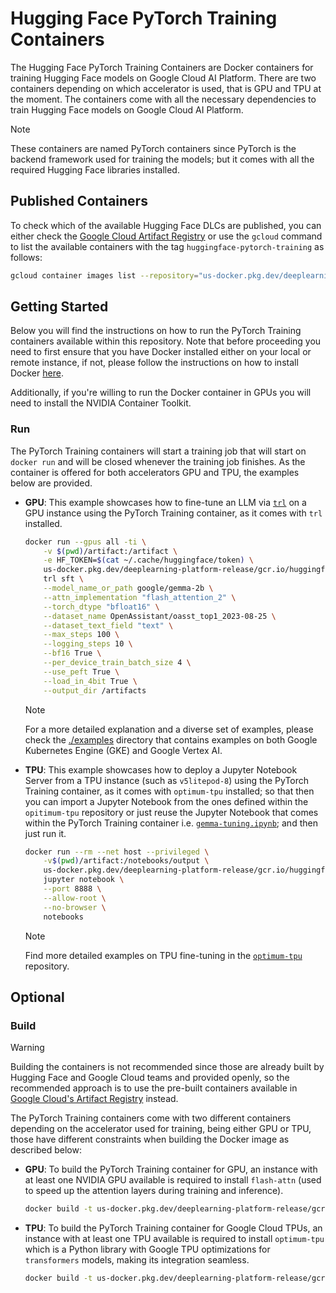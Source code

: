 # Hugging Face PyTorch Training Containers

The Hugging Face PyTorch Training Containers are Docker containers for training Hugging Face models on Google Cloud AI Platform. There are two containers depending on which accelerator is used, that is GPU and TPU at the moment. The containers come with all the necessary dependencies to train Hugging Face models on Google Cloud AI Platform.

> [!NOTE]
> These containers are named PyTorch containers since PyTorch is the backend framework used for training the models; but it comes with all the required Hugging Face libraries installed.

## Published Containers

To check which of the available Hugging Face DLCs are published, you can either check the [Google Cloud Artifact Registry](https://console.cloud.google.com/artifacts/docker/deeplearning-platform-release/us/gcr.io) or use the `gcloud` command to list the available containers with the tag `huggingface-pytorch-training` as follows:

```bash
gcloud container images list --repository="us-docker.pkg.dev/deeplearning-platform-release/gcr.io" | grep "huggingface-pytorch-training"
```

## Getting Started

Below you will find the instructions on how to run the PyTorch Training containers available within this repository. Note that before proceeding you need to first ensure that you have Docker installed either on your local or remote instance, if not, please follow the instructions on how to install Docker [here](https://docs.docker.com/get-docker/).

Additionally, if you're willing to run the Docker container in GPUs you will need to install the NVIDIA Container Toolkit.

### Run

The PyTorch Training containers will start a training job that will start on `docker run` and will be closed whenever the training job finishes. As the container is offered for both accelerators GPU and TPU, the examples below are provided.

- **GPU**: This example showcases how to fine-tune an LLM via [`trl`](https://github.com/huggingface/trl) on a GPU instance using the PyTorch Training container, as it comes with `trl` installed.

  ```bash
  docker run --gpus all -ti \
      -v $(pwd)/artifact:/artifact \
      -e HF_TOKEN=$(cat ~/.cache/huggingface/token) \
      us-docker.pkg.dev/deeplearning-platform-release/gcr.io/huggingface-pytorch-training-gpu.2.3.0.transformers.4.42.3.py310 \
      trl sft \
      --model_name_or_path google/gemma-2b \
      --attn_implementation "flash_attention_2" \
      --torch_dtype "bfloat16" \
      --dataset_name OpenAssistant/oasst_top1_2023-08-25 \
      --dataset_text_field "text" \
      --max_steps 100 \
      --logging_steps 10 \
      --bf16 True \
      --per_device_train_batch_size 4 \
      --use_peft True \
      --load_in_4bit True \
      --output_dir /artifacts
  ```

  > [!NOTE]
  > For a more detailed explanation and a diverse set of examples, please check the [./examples](../../examples) directory that contains examples on both Google Kubernetes Engine (GKE) and Google Vertex AI.

- **TPU**: This example showcases how to deploy a Jupyter Notebook Server from a TPU instance (such as `v5litepod-8`) using the PyTorch Training container, as it comes with `optimum-tpu` installed; so that then you can import a Jupyter Notebook from the ones defined within the `opitimum-tpu` repository or just reuse the Jupyter Notebook that comes within the PyTorch Training container i.e. [`gemma-tuning.ipynb`](https://github.com/huggingface/optimum-tpu/blob/main/examples/language-modeling/gemma_tuning.ipynb); and then just run it.

  ```bash
  docker run --rm --net host --privileged \
      -v$(pwd)/artifact:/notebooks/output \
      us-docker.pkg.dev/deeplearning-platform-release/gcr.io/huggingface-pytorch-training-tpu.2.4.0.transformers.4.41.1.py310 \
      jupyter notebook \
      --port 8888 \
      --allow-root \
      --no-browser \
      notebooks
  ```

  > [!NOTE]
  > Find more detailed examples on TPU fine-tuning in the [`optimum-tpu`](https://github.com/huggingface/optimum-tpu/tree/main/examples) repository.

## Optional

### Build

> [!WARNING]
> Building the containers is not recommended since those are already built by Hugging Face and Google Cloud teams and provided openly, so the recommended approach is to use the pre-built containers available in [Google Cloud's Artifact Registry](https://console.cloud.google.com/artifacts/docker/deeplearning-platform-release/us/gcr.io) instead.

The PyTorch Training containers come with two different containers depending on the accelerator used for training, being either GPU or TPU, those have different constraints when building the Docker image as described below:

- **GPU**: To build the PyTorch Training container for GPU, an instance with at least one NVIDIA GPU available is required to install `flash-attn` (used to speed up the attention layers during training and inference).

  ```bash
  docker build -t us-docker.pkg.dev/deeplearning-platform-release/gcr.io/huggingface-pytorch-training-gpu.2.3.0.transformers.4.42.3.py310 -f containers/pytorch/training/gpu/2.3.0/transformers/4.42.3/py310/Dockerfile .
  ```

- **TPU**: To build the PyTorch Training container for Google Cloud TPUs, an instance with at least one TPU available is required to install `optimum-tpu` which is a Python library with Google TPU optimizations for `transformers` models, making its integration seamless.

  ```bash
  docker build -t us-docker.pkg.dev/deeplearning-platform-release/gcr.io/huggingface-pytorch-training-tpu.2.4.0.transformers.4.41.1.py310 -f containers/pytorch/training/tpu/2.4.0/transformers/4.41.1/py310/Dockerfile .
  ```
